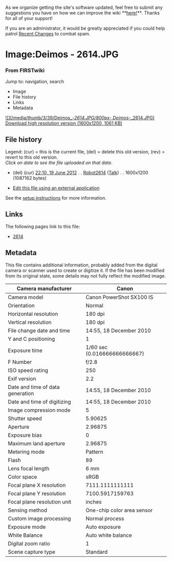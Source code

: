 As we organize getting the site's software updated, feel free to submit any
suggestions you have on how we can improve the wiki
_**_[here!](/index.php/User:Hallry/Suggestions "User:Hallry/Suggestions"
)_**_. Thanks for all of your support!

If you are an administrator, it would be greatly appreciated if you could help
patrol [Recent Changes](/index.php/Special:Recentchanges
"Special:Recentchanges" ) to combat spam.

# Image:Deimos - 2614.JPG

### From FIRSTwiki

Jump to: navigation, search

  * Image
  * File history
  * Links
  * Metadata

[![](/media/thumb/3/39/Deimos_-_2614.JPG/800px-
Deimos_-_2614.JPG)](/media/3/39/Deimos_-_2614.JPG)  
[Download high resolution version (1600x1200, 1061
KB)](/media/3/39/Deimos_-_2614.JPG)

## File history

Legend: (cur) = this is the current file, (del) = delete this old version,
(rev) = revert to this old version.  
_Click on date to see the file uploaded on that date_.

  * (del) (cur) [22:10, 19 June 2012](/media/3/39/Deimos_-_2614.JPG "/media/3/39/Deimos - 2614.JPG" ) . . [Robot2614](/index.php?title=User:Robot2614&action=edit "User:Robot2614" ) ([Talk](/index.php/User_talk:Robot2614 "User talk:Robot2614" )) . . 1600x1200 (1087162 bytes)
  

  * [Edit this file using an external application](/index.php?title=Image:Deimos_-_2614.JPG&action=edit&externaledit=true&mode=file "Image:Deimos - 2614.JPG" )

See the [setup
instructions](http://meta.wikimedia.org/wiki/Help:External_editors
"http://meta.wikimedia.org/wiki/Help:External_editors" ) for more information.

## Links

The following pages link to this file:

  * [2614](/index.php/2614 "2614" )

## Metadata

This file contains additional information, probably added from the digital
camera or scanner used to create or digitize it. If the file has been modified
from its original state, some details may not fully reflect the modified
image.

Camera manufacturer |  Canon  
---|---  
Camera model |  Canon PowerShot SX100 IS  
Orientation |  Normal  
Horizontal resolution |  180 dpi  
Vertical resolution |  180 dpi  
File change date and time |  14:55, 18 December 2010  
Y and C positioning |  1  
Exposure time |  1/60 sec (0.016666666666667)  
F Number |  f/2.8  
ISO speed rating |  250  
Exif version |  2.2  
Date and time of data generation |  14:55, 18 December 2010  
Date and time of digitizing |  14:55, 18 December 2010  
Image compression mode |  5  
Shutter speed |  5.90625  
Aperture |  2.96875  
Exposure bias |  0  
Maximum land aperture |  2.96875  
Metering mode |  Pattern  
Flash |  89  
Lens focal length |  6 mm  
Color space |  sRGB  
Focal plane X resolution |  7111.1111111111  
Focal plane Y resolution |  7100.5917159763  
Focal plane resolution unit |  inches  
Sensing method |  One-chip color area sensor  
Custom image processing |  Normal process  
Exposure mode |  Auto exposure  
White Balance |  Auto white balance  
Digital zoom ratio |  1  
Scene capture type |  Standard  
  
